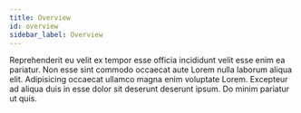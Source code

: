 ```yaml
---
title: Overview
id: overview
sidebar_label: Overview
---
```


Reprehenderit eu velit ex tempor esse officia incididunt velit esse enim ea pariatur. Non esse sint commodo occaecat aute Lorem nulla laborum aliqua elit. Adipisicing occaecat ullamco magna enim voluptate Lorem. Excepteur ad aliqua duis in esse dolor sit deserunt deserunt ipsum. Do minim pariatur ut quis.

